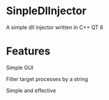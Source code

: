 # SinpleDlInjector
 A simple dll injector written in C++ QT 6

# Features
 Simple GUI
 
 Filter target processes by a string
 
 Simple and effective
